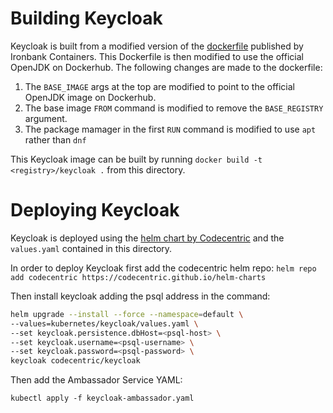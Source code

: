 # Building Keycloak

Keycloak is built from a modified version of the [dockerfile](https://repo1.dsop.io/dsop/opensource/keycloak/keycloak) published by Ironbank Containers. This Dockerfile is then modified to use the official OpenJDK on Dockerhub. The following changes are made to the dockerfile:

1. The `BASE_IMAGE` args at the top are modified to point to the official OpenJDK image on Dockerhub.
1. The base image `FROM` command is modified to remove the `BASE_REGISTRY` argument.
1. The package mamager in the first `RUN` command is modified to use `apt` rather than `dnf`

This Keycloak image can be built by running `docker build -t <registry>/keycloak .` from this directory.

# Deploying Keycloak

Keycloak is deployed using the [helm chart by Codecentric](https://github.com/codecentric/helm-charts/tree/master/charts/keycloak) and the `values.yaml` contained in this directory.

In order to deploy Keycloak first add the codecentric helm repo:
`helm repo add codecentric https://codecentric.github.io/helm-charts`

Then install keycloak adding the psql address in the command:

```sh
helm upgrade --install --force --namespace=default \
--values=kubernetes/keycloak/values.yaml \
--set keycloak.persistence.dbHost=<psql-host> \
--set keycloak.username=<psql-username> \
--set keycloak.password=<psql-password> \
keycloak codecentric/keycloak
```

Then add the Ambassador Service YAML:

`kubectl apply -f keycloak-ambassador.yaml`
